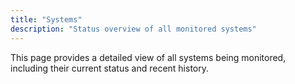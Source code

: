 ```yaml
---
title: "Systems"
description: "Status overview of all monitored systems"
---
```


This page provides a detailed view of all systems being monitored, including their current status and recent history.
